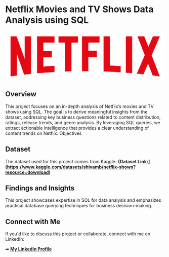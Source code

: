 # Netflix Movies and TV Shows Data Analysis using SQL

![Netflix Logo](https://github.com/aadilchavhan/netflix_sql_project/blob/main/logo.png)

## Overview
This project focuses on an in-depth analysis of Netflix’s movies and TV shows using SQL. The goal is to derive meaningful insights from the dataset, addressing key business questions related to content distribution, ratings, release trends, and genre analysis. By leveraging SQL queries, we extract actionable intelligence that provides a clear understanding of content trends on Netflix.
Objectives

## Dataset
The dataset used for this project comes from Kaggle:
**{Dataset Link:](https://www.kaggle.com/datasets/shivamb/netflix-shows?resource=download)**

## Findings and Insights
This project showcases expertise in SQL for data analysis and emphasizes practical database querying techniques for business decision-making.

## Connect with Me
If you'd like to discuss this project or collaborate, connect with me on LinkedIn:

➡ **[My LinkedIn Profile](https://www.linkedin.com/in/aadilchauhan/)**

